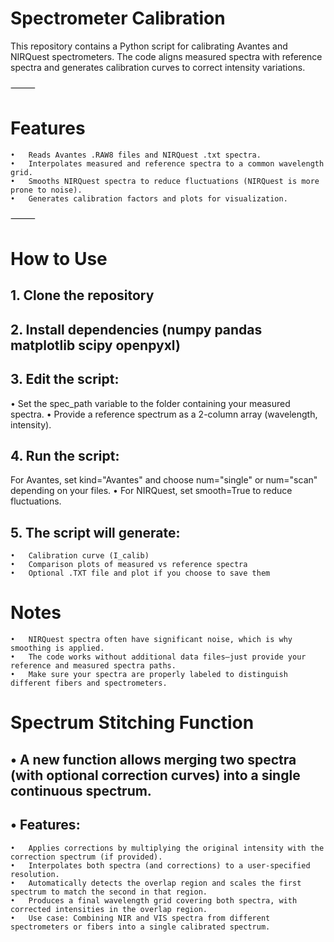 # Spectrometer Calibration

This repository contains a Python script for calibrating Avantes and NIRQuest spectrometers. The code aligns measured spectra with reference spectra and generates calibration curves to correct intensity variations.

⸻

# Features
	•	Reads Avantes .RAW8 files and NIRQuest .txt spectra.
	•	Interpolates measured and reference spectra to a common wavelength grid.
	•	Smooths NIRQuest spectra to reduce fluctuations (NIRQuest is more prone to noise).
	•	Generates calibration factors and plots for visualization.

⸻

# How to Use
## 1.	Clone the repository
## 2.  Install dependencies (numpy pandas matplotlib scipy openpyxl)
## 3.  Edit the script:
•	Set the spec_path variable to the folder containing your measured spectra.
•	Provide a reference spectrum as a 2-column array (wavelength, intensity).

## 4.	Run the script:

For Avantes, set kind="Avantes" and choose num="single" or num="scan" depending on your files.
•	For NIRQuest, set smooth=True to reduce fluctuations.

## 5.	The script will generate:
	•	Calibration curve (I_calib)
	•	Comparison plots of measured vs reference spectra
	•	Optional .TXT file and plot if you choose to save them

# Notes
	•	NIRQuest spectra often have significant noise, which is why smoothing is applied.
	•	The code works without additional data files—just provide your reference and measured spectra paths.
	•	Make sure your spectra are properly labeled to distinguish different fibers and spectrometers.

# Spectrum Stitching Function

## •	A new function allows merging two spectra (with optional correction curves) into a single continuous spectrum.
## •	Features:
	•	Applies corrections by multiplying the original intensity with the correction spectrum (if provided).
	•	Interpolates both spectra (and corrections) to a user-specified resolution.
	•	Automatically detects the overlap region and scales the first spectrum to match the second in that region.
	•	Produces a final wavelength grid covering both spectra, with corrected intensities in the overlap region.
	•	Use case: Combining NIR and VIS spectra from different spectrometers or fibers into a single calibrated spectrum.
